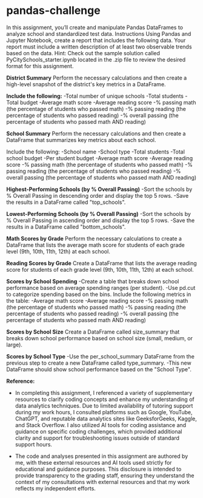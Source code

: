 # pandas-challenge

In this assignment, you’ll create and manipulate Pandas DataFrames to analyze school and standardized test data.
Instructions
Using Pandas and Jupyter Notebook, create a report that includes the following data. Your report must include a written description of at least two observable trends based on the data.
Hint: Check out the sample solution called PyCitySchools_starter.ipynb located in the .zip file to review the desired format for this assignment.

**District Summary**
Perform the necessary calculations and then create a high-level snapshot of the district's key metrics in a DataFrame.

**Include the following:**
-Total number of unique schools
-Total students
-Total budget
-Average math score
-Average reading score
-% passing math (the percentage of students who passed math)
-% passing reading (the percentage of students who passed reading)
-% overall passing (the percentage of students who passed math AND reading)

**School Summary**
Perform the necessary calculations and then create a DataFrame that summarizes key metrics about each school.

Include the following:
-School name
-School type
-Total students
-Total school budget
-Per student budget
-Average math score
-Average reading score
-% passing math (the percentage of students who passed math)
-% passing reading (the percentage of students who passed reading)
-% overall passing (the percentage of students who passed math AND reading)

**Highest-Performing Schools (by % Overall Passing)**
-Sort the schools by % Overall Passing in descending order and display the top 5 rows.
-Save the results in a DataFrame called "top_schools".

**Lowest-Performing Schools (by % Overall Passing)**
-Sort the schools by % Overall Passing in ascending order and display the top 5 rows.
-Save the results in a DataFrame called "bottom_schools".

**Math Scores by Grade**
Perform the necessary calculations to create a DataFrame that lists the average math score for students of each grade level (9th, 10th, 11th, 12th) at each school.

**Reading Scores by Grade**
Create a DataFrame that lists the average reading score for students of each grade level (9th, 10th, 11th, 12th) at each school.

**Scores by School Spending**
-Create a table that breaks down school performance based on average spending ranges (per student).
-Use pd.cut to categorize spending based on the bins.
Include the following metrics in the table:
-Average math score
-Average reading score
-% passing math (the percentage of students who passed math)
-% passing reading (the percentage of students who passed reading)
-% overall passing (the percentage of students who passed math AND reading)

**Scores by School Size**
Create a DataFrame called size_summary that breaks down school performance based on school size (small, medium, or large).

**Scores by School Type**
-Use the per_school_summary DataFrame from the previous step to create a new DataFrame called type_summary.
-This new DataFrame should show school performance based on the "School Type".

**Reference:**
- In completing this assignment, I referenced a variety of supplementary resources to clarify coding concepts and enhance my understanding of data analytics techniques. 
Due to limited availability of tutoring support during my work hours, I consulted platforms such as Google, YouTube, ChatGPT, and reputable data analytics sites like GeeksforGeeks, Kaggle, and Stack Overflow. 
I also utilized AI tools for coding assistance and guidance on specific coding challenges, which provided additional clarity and support for troubleshooting issues outside of standard support hours.

- The code and analyses presented in this assignment are authored by me, with these external resources and AI tools used strictly for educational and guidance purposes. 
This disclosure is intended to provide transparency to the grading staff, ensuring they understand the context of my consultations with external resources and that my work reflects my independent efforts.